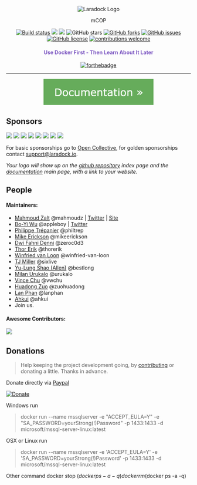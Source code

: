 <p align="center">
    <img src="/.github/home-page-images/laradock-logo.jpg?raw=true" alt="Laradock Logo"/>
</p>

<p align="center">mCOP</p>

<p align="center">
   <a href="https://travis-ci.org/laradock/laradock"><img src="https://travis-ci.org/laradock/laradock.svg?branch=master" alt="Build status"></a>
   <a href="https://github.com/laradock/laradock/stargazers"><a href="#backers" alt="sponsors on Open Collective"><img src="https://opencollective.com/laradock/backers/badge.svg" /></a> <a href="#sponsors" alt="Sponsors on Open Collective"><img src="https://opencollective.com/laradock/sponsors/badge.svg" /></a> <img src="https://img.shields.io/github/stars/laradock/laradock.svg" alt="GitHub stars"></a>
   <a href="https://github.com/laradock/laradock/network"><img src="https://img.shields.io/github/forks/laradock/laradock.svg" alt="GitHub forks"></a>
   <a href="https://github.com/laradock/laradock/issues"><img src="https://img.shields.io/github/issues/laradock/laradock.svg" alt="GitHub issues"></a>
   <a href="https://raw.githubusercontent.com/laradock/laradock/master/LICENSE"><img src="https://img.shields.io/badge/license-MIT-blue.svg" alt="GitHub license"></a>
    <a href="http://laradock.io/contributing"><img src="https://img.shields.io/badge/contributions-welcome-brightgreen.svg?style=flat" alt="contributions welcome"></a>
</p>

<h4 align="center" style="color:#7d58c2">Use Docker First - Then Learn About It Later</h4>

<p align="center">
    <a href="http://zalt.me"><img src="http://forthebadge.com/images/badges/built-by-developers.svg" alt="forthebadge" width="240" ></a>
</p>


---

<p align="center">
	<a href="http://laradock.io">
	   <img src="https://raw.githubusercontent.com/laradock/laradock/master/.github/home-page-images/documentation-button.png" width=300px" alt="Laradock Docs"/>
	</a>
</p>


## Sponsors 

<a href="https://opencollective.com/laradock/sponsor/0/website" target="_blank"><img src="https://opencollective.com/laradock/sponsor/0/avatar.svg"></a>
<a href="https://opencollective.com/laradock/sponsor/1/website" target="_blank"><img src="https://opencollective.com/laradock/sponsor/1/avatar.svg"></a>
<a href="https://opencollective.com/laradock/sponsor/2/website" target="_blank"><img src="https://opencollective.com/laradock/sponsor/2/avatar.svg"></a>
<a href="https://opencollective.com/laradock/sponsor/3/website" target="_blank"><img src="https://opencollective.com/laradock/sponsor/3/avatar.svg"></a>
<a href="https://opencollective.com/laradock/sponsor/4/website" target="_blank"><img src="https://opencollective.com/laradock/sponsor/4/avatar.svg"></a>
<a href="https://opencollective.com/laradock/sponsor/5/website" target="_blank"><img src="https://opencollective.com/laradock/sponsor/5/avatar.svg"></a>
<a href="https://opencollective.com/laradock/sponsor/6/website" target="_blank"><img src="https://opencollective.com/laradock/sponsor/6/avatar.svg"></a>
<a href="https://opencollective.com/laradock/sponsor/7/website" target="_blank"><img src="https://opencollective.com/laradock/sponsor/7/avatar.svg"></a>

For basic sponsorships go to [Open Collective](https://opencollective.com/laradock#sponsor), for golden sponsorships contact <a href = "mailto: support@laradock.io">support@laradock.io</a>.

*Your logo will show up on the [github repository](https://github.com/laradock/laradock/) index page and the [documentation](http://laradock.io/) main page, with a link to your website.* 

## People

#### Maintainers:
- [Mahmoud Zalt](https://github.com/Mahmoudz) @mahmoudz | [Twitter](https://twitter.com/Mahmoud_Zalt) | [Site](http://zalt.me)
- [Bo-Yi Wu](https://github.com/appleboy) @appleboy | [Twitter](https://twitter.com/appleboy)
- [Philippe Trépanier](https://github.com/philtrep) @philtrep
- [Mike Erickson](https://github.com/mikeerickson) @mikeerickson
- [Dwi Fahni Denni](https://github.com/zeroc0d3) @zeroc0d3
- [Thor Erik](https://github.com/thorerik) @thorerik
- [Winfried van Loon](https://github.com/winfried-van-loon) @winfried-van-loon
- [TJ Miller](https://github.com/sixlive) @sixlive
- [Yu-Lung Shao (Allen)](https://github.com/bestlong) @bestlong
- [Milan Urukalo](https://github.com/urukalo) @urukalo
- [Vince Chu](https://github.com/vwchu) @vwchu
- [Huadong Zuo](https://github.com/zuohuadong) @zuohuadong
- [Lan Phan](https://github.com/lanphan) @lanphan
- [Ahkui](https://github.com/ahkui) @ahkui
- Join us.

#### Awesome Contributors:

<a href="https://github.com/laradock/laradock/graphs/contributors"><img src="https://opencollective.com/laradock/contributors.svg?width=890" /></a>


## Donations

> Help keeping the project development going, by [contributing](http://laradock.io/contributing) or donating a little. 
> Thanks in advance.

Donate directly via [Paypal](https://paypal.me/mzmmzz)

[![Donate](https://img.shields.io/badge/Donate-PayPal-green.svg)](https://paypal.me/mzmmzz) 

Windows run

> docker run --name mssqlserver -e "ACCEPT_EULA=Y" -e "SA_PASSWORD=yourStrong(!)Password" -p 1433:1433 -d microsoft/mssql-server-linux:latest

OSX or Linux run

> docker run --name mssqlserver -e 'ACCEPT_EULA=Y' -e 'SA_PASSWORD=yourStrong(!)Password' -p 1433:1433 -d microsoft/mssql-server-linux:latest

Other command
docker stop $(docker ps -a -q)
docker rm$(docker ps -a -q)

